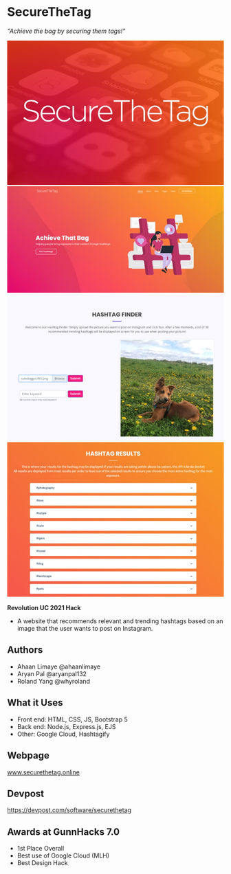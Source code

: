 # SecureTheTag
*"Achieve the bag by securing them tags!"*

![logo](logo.jpg)
![home screen](front-page.jpg)
![example entry](example-entry.jpg)
![example results](example-results.jpg)

**Revolution UC 2021 Hack**

- A website that recommends relevant and trending hashtags based on an image that the user wants to post on Instagram.

## Authors
- Ahaan Limaye @ahaanlimaye
- Aryan Pal @aryanpal132
- Roland Yang @whyroland

## What it Uses

- Front end: HTML, CSS, JS, Bootstrap 5
- Back end: Node.js, Express.js, EJS
- Other: Google Cloud, Hashtagify

## Webpage
www.securethetag.online

## Devpost
https://devpost.com/software/securethetag

## Awards at GunnHacks 7.0
- 1st Place Overall
- Best use of Google Cloud (MLH)
- Best Design Hack


